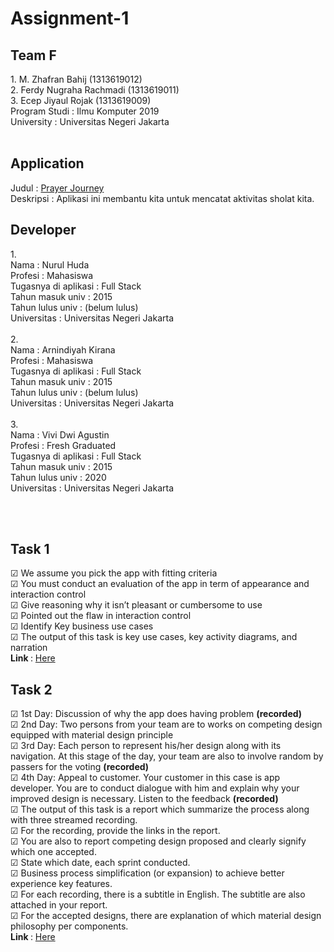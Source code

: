 # Assignment-1
<p>
 <h2> Team F </h2>
  1.  M. Zhafran Bahij (1313619012) <br>
  2.  Ferdy Nugraha Rachmadi (1313619011) <br>
  3.  Ecep Jiyaul Rojak (1313619009) <br>
 Program Studi : Ilmu Komputer 2019 <br>
 University : Universitas Negeri Jakarta <br><br>
</p>
<h2> Application </h2>
Judul : <a href="https://play.google.com/store/apps/details?id=edu.mobcom.pj">Prayer Journey </a> <br>
Deskripsi : Aplikasi ini membantu kita untuk mencatat aktivitas sholat kita.<br>

 <h2> Developer </h2>
<p>
1. <br> 
Nama : Nurul Huda <br>
Profesi : Mahasiswa <br>
Tugasnya di aplikasi : Full Stack <br>
Tahun masuk univ : 2015 <br>
Tahun lulus univ : (belum lulus)<br>
Universitas : Universitas Negeri Jakarta<br><br>
2. <br>
Nama : Arnindiyah Kirana<br>
Profesi : Mahasiswa<br>
Tugasnya di aplikasi : Full Stack<br>
Tahun masuk univ : 2015<br>
Tahun lulus univ : (belum lulus)<br>
Universitas : Universitas Negeri Jakarta<br><br>
3. <br>
Nama : Vivi Dwi Agustin<br>
Profesi : Fresh Graduated<br>
Tugasnya di aplikasi : Full Stack<br>
Tahun masuk univ : 2015<br>
Tahun lulus univ : 2020<br>
Universitas : Universitas Negeri Jakarta<br><br>
</p><br>

 <h2> Task 1 </h2>
<p>
  &#9745 We assume you pick the app with fitting criteria <br>
  &#9745 You must conduct an evaluation of the app in term of appearance and interaction control <br>
  &#9745 Give reasoning why it isn’t pleasant or cumbersome to use <br>
  &#9745 Pointed out the flaw in interaction control <br>
  &#9745 Identify Key business use cases <br>
  &#9745 The output of this task is key use cases, key activity diagrams, and narration <br>
  <b>Link </b> : <a href="https://github.com/Group-F-HCI/Assignment-1/tree/hw2/Task01-Report">Here</a>
</p>

 <h2> Task 2 </h2>
<p> 
  &#9745 1st Day: Discussion of why the app does having problem <b>(recorded)</b> <br>
  &#9745 2nd Day: Two persons from your team are to works on competing design equipped with material design principle <br>
  &#9745 3rd Day: Each person to represent his/her design along with its navigation. At this stage of the day, your team are also to involve random by passers for the voting <b>(recorded)</b> <br>
  &#9745 4th Day: Appeal to customer. Your customer in this case is app developer. You are to conduct dialogue with him and explain why your improved design is necessary. Listen to the feedback <b>(recorded)</b> <br>
  &#9745 The output of this task is a report which summarize the process along with three streamed recording. <br>
  &#9745 For the recording, provide the links in the report. <br>
  &#9745 You are also to report competing design proposed and clearly signify which one accepted. <br>
  &#9745 State which date, each sprint conducted. <br>
  &#9745 Business process simplification (or expansion) to achieve better experience key features. <br>
  &#9745 For each recording, there is a subtitle in English. The subtitle are also attached in your report. <br>
  &#9745 For the accepted designs, there are explanation of which material design philosophy per components. <br>
  <b>Link  </b> : <a href="https://github.com/Group-F-HCI/Assignment-1/tree/hw2/Task02-Report">Here</a>
</p>
 
